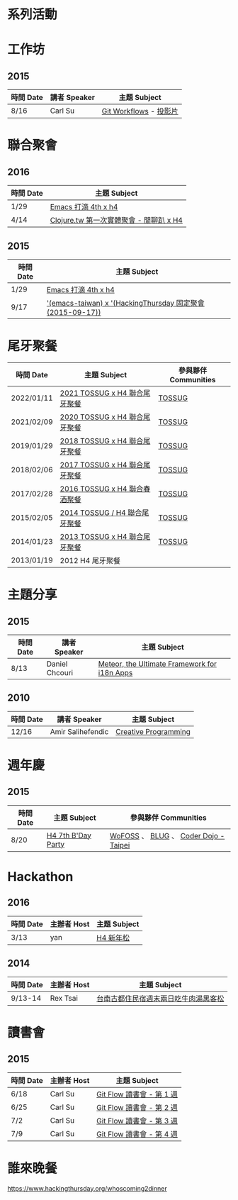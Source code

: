 # 系列活動


# 工作坊

## 2015

| 時間 Date | 講者 Speaker | 主題 Subject                                                                                                                           |
| --------- | ------------ | -------------------------------------------------------------------------------------------------------------------------------------- |
| 8/16      | Carl Su      | [Git Workflows](https://coscup2015.kktix.cc/events/h4-gitlab-flow) - [投影片](https://github.com/hacking-thursday/coscup2015_workshop) |

# 聯合聚會

## 2016

| 時間 Date | 主題 Subject                                                                                   |
| --------- | ---------------------------------------------------------------------------------------------- |
| 1/29      | [Emacs 打滴 4th x h4](https://emacs.kktix.cc/events/emacstw-4th)                               |
| 4/14      | [Clojure.tw 第一次實體聚會 - 閒聊趴 x H4](https://www.meetup.com/Clojure-tw/events/229924375/) |

## 2015

| 時間 Date | 主題 Subject                                                                                                       |
| --------- | ------------------------------------------------------------------------------------------------------------------ |
| 1/29      | [Emacs 打滴 4th x h4](https://emacs.kktix.cc/events/emacstw-4th)                                                   |
| 9/17      | ['(emacs-taiwan)­ x '(HackingThursd­ay 固定聚會 (2015-09-17))](https://www.meetup.com/h4-taiwan/events/225005844/) |

# 尾牙聚餐

| 時間 Date  | 主題 Subject                                                                                       | 參與夥伴 Communities              |
| ---------- | -------------------------------------------------------------------------------------------------- | --------------------------------- |
| 2022/01/11 | [2021 TOSSUG x H4 聯合尾牙聚餐](https://hackingthursday.kktix.cc/events/2484fe2e-36e50c-2021)      | [TOSSUG](https://www.tossug.org/) |
| 2021/02/09 | [2020 TOSSUG x H4 聯合尾牙聚餐](https://hackingthursday.kktix.cc/events/2484fe2e-36e50c-copy-3)    | [TOSSUG](https://www.tossug.org/) |
| 2019/01/29 | [2018 TOSSUG x H4 聯合尾牙聚餐](https://hackingthursday.kktix.cc/events/2484fe2e-36e50c-copy-2)    | [TOSSUG](https://www.tossug.org/) |
| 2018/02/06 | [2017 TOSSUG x H4 聯合尾牙聚餐](https://hackingthursday.kktix.cc/events/2484fe2e-36e50c-copy-1)    | [TOSSUG](https://www.tossug.org/) |
| 2017/02/28 | [2016 TOSSUG x H4 聯合春酒聚餐](https://hackingthursday.hackpad.com/2016-TOSSUG-x-H4--pyzeA4dqjhq) | [TOSSUG](https://www.tossug.org/) |
| 2015/02/05 | [2014 TOSSUG / H4 聯合尾牙聚餐](https://www.hackingthursday.org/2014-years-end-party)              | [TOSSUG](https://www.tossug.org/) |
| 2014/01/23 | [2013 TOSSUG x H4 聯合尾牙聚餐](https://www.hackingthursday.org/2013-years-end-party)              | [TOSSUG](https://www.tossug.org/) |
| 2013/01/19 | 2012 H4 尾牙聚餐                                                                                   |                                   |

# 主題分享

## 2015

| 時間 Date | 講者 Speaker   | 主題 Subject                                                                                       |
| --------- | -------------- | -------------------------------------------------------------------------------------------------- |
| 8/13      | Daniel Chcouri | [Meteor, the Ultimate Framework for i18n Apps](https://www.meetup.com/h4-taiwan/events/224468712/) |

## 2010

| 時間 Date | 講者 Speaker      | 主題 Subject                                                        |
| --------- | ----------------- | ------------------------------------------------------------------- |
| 12/16     | Amir Salihefendic | [Creative Programming](https://wuman-bb4640.kktix.cc/events/f3cbc0) |

# 週年慶

## 2015

| 時間 Date | 主題 Subject                                                                           | 參與夥伴 Communities                                                                                                                           |
| --------- | -------------------------------------------------------------------------------------- | ---------------------------------------------------------------------------------------------------------------------------------------------- |
| 8/20      | [H4 7th B'Day Party](https://hackingthursday.hackpad.com/2015-H4-7th-BDay-LjrdI1biplR) | [WoFOSS](http://www.wofoss.org/) 、 [BLUG](http://beijinglug.org/) 、 [Coder Dojo - Taipei](https://www.facebook.com/groups/CoderDojo.Taipei/) |

# Hackathon

## 2016

| 時間 Date | 主辦者 Host | 主題 Subject                                                          |
| --------- | ----------- | --------------------------------------------------------------------- |
| 3/13      | yan         | [H4 新年松](https://hackingthursday.hackpad.com/2016-H4--OnuFJwOK3Id) |

## 2014

| 時間 Date | 主辦者 Host | 主題 Subject                                                                                   |
| --------- | ----------- | ---------------------------------------------------------------------------------------------- |
| 9/13-14   | Rex Tsai    | [台南古都住民宿週末兩日吃牛肉湯黑客松](http://www.hackingthursday.org/6thanniversaryhackathon) |

# 讀書會

## 2015

| 時間 Date | 主辦者 Host | 主題 Subject                                                                             |
| --------- | ----------- | ---------------------------------------------------------------------------------------- |
| 6/18      | Carl Su     | [Git Flow 讀書會 - 第 1 週](https://hackingthursday.hackpad.com/Git-Flow-1--4fNyzczg0V7) |
| 6/25      | Carl Su     | [Git Flow 讀書會 - 第 2 週](https://hackingthursday.hackpad.com/Git-Flow-2--0cCKvDeIG4a) |
| 7/2       | Carl Su     | [Git Flow 讀書會 - 第 3 週](https://hackingthursday.hackpad.com/Git-Flow-3--bC2ojd0A8dX) |
| 7/9       | Carl Su     | [Git Flow 讀書會 - 第 4 週](https://hackingthursday.hackpad.com/Git-Flow-4--lz5P30ADq2C) |

# 誰來晚餐

<https://www.hackingthursday.org/whoscoming2dinner>
